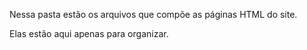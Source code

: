 Nessa pasta estão os arquivos que compõe as páginas HTML do site. 

Elas estão aqui apenas para organizar.
